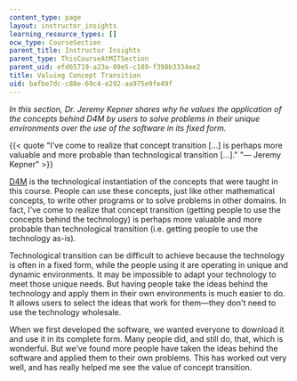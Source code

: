 ```yaml
---
content_type: page
layout: instructor_insights
learning_resource_types: []
ocw_type: CourseSection
parent_title: Instructor Insights
parent_type: ThisCourseAtMITSection
parent_uid: efd65719-a23a-09e5-c189-f398b3334ee2
title: Valuing Concept Transition
uid: bafbe7dc-c88e-69c4-e292-aa975e9fe49f
---
```


_In this section, Dr. Jeremy Kepner shares why he values the application of the concepts behind D4M by users to solve problems in their unique environments over the use of the software in its fixed form._

{{< quote "I’ve come to realize that concept transition […] is perhaps more valuable and more probable than technological transition […]." "— Jeremy Kepner" >}}

[D4M](http://www.mit.edu/~kepner/D4M/) is the technological instantiation of the concepts that were taught in this course. People can use these concepts, just like other mathematical concepts, to write other programs or to solve problems in other domains. In fact, I’ve come to realize that concept transition (getting people to use the concepts behind the technology) is perhaps more valuable and more probable than technological transition (i.e. getting people to use the technology as-is).

Technological transition can be difficult to achieve because the technology is often in a fixed form, while the people using it are operating in unique and dynamic environments. It may be impossible to adapt your technology to meet those unique needs. But having people take the ideas behind the technology and apply them in their own environments is much easier to do. It allows users to select the ideas that work for them—they don't need to use the technology wholesale.

When we first developed the software, we wanted everyone to download it and use it in its complete form. Many people did, and still do, that, which is wonderful. But we’ve found more people have taken the ideas behind the software and applied them to their own problems. This has worked out very well, and has really helped me see the value of concept transition.
